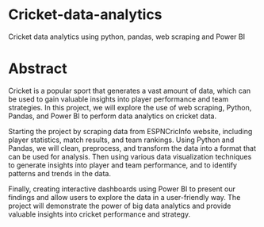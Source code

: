 # Cricket-data-analytics
Cricket data analytics using python, pandas, web scraping and Power BI

# Abstract

Cricket is a popular sport that generates a vast amount of data, which can be used to gain valuable insights into player performance and team strategies. In this project, we will explore the use of web scraping, Python, Pandas, and Power BI to perform data analytics on cricket data.

Starting the project by scraping data from ESPNCricInfo website, including player statistics, match results, and team rankings. Using Python and Pandas, we will clean, preprocess, and transform the data into a format that can be used for analysis. Then using various data visualization techniques to generate insights into player and team performance, and to identify patterns and trends in the data.

Finally, creating interactive dashboards using Power BI to present our findings and allow users to explore the data in a user-friendly way. The project will demonstrate the power of big data analytics and provide valuable insights into cricket performance and strategy.


